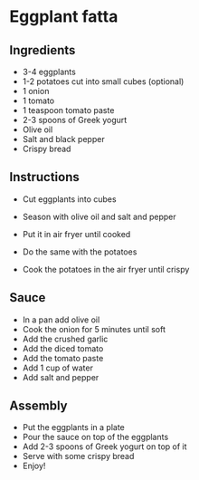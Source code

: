 # Eggplant fatta

## Ingredients

- 3-4 eggplants
- 1-2 potatoes cut into small cubes (optional)
- 1 onion
- 1 tomato
- 1 teaspoon tomato paste
- 2-3 spoons of Greek yogurt
- Olive oil
- Salt and black pepper
- Crispy bread

## Instructions

- Cut eggplants into cubes
- Season with olive oil and salt and pepper
- Put it in air fryer until cooked

- Do the same with the potatoes
- Cook the potatoes in the air fryer until crispy

## Sauce

- In a pan add olive oil
- Cook the onion for 5 minutes until soft
- Add the crushed garlic
- Add the diced tomato
- Add the tomato paste
- Add 1 cup of water
- Add salt and pepper

## Assembly

- Put the eggplants in a plate
- Pour the sauce on top of the eggplants
- Add 2-3 spoons of Greek yogurt on top of it
- Serve with some crispy bread
- Enjoy!